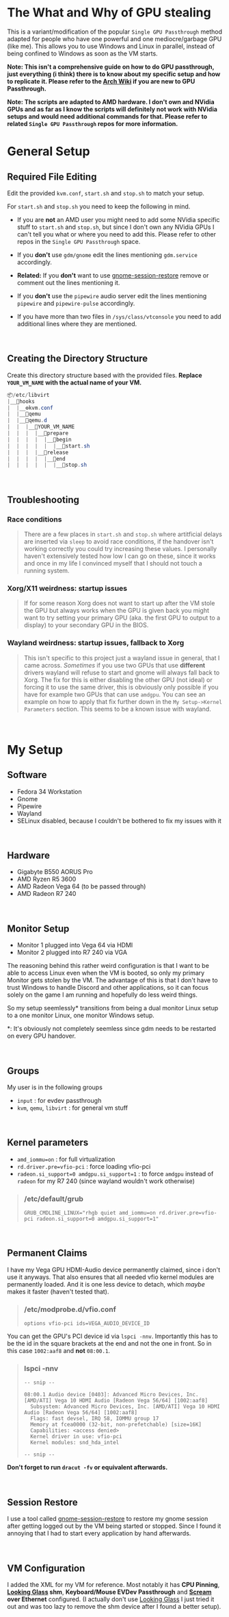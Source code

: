 # The What and Why of GPU stealing

This is a variant/modification of the popular `Single GPU Passthrough` method 
adapted for people who have one powerful and one mediocre/garbage GPU (like me).
This allows you to  use Windows and Linux in parallel,
instead of being confined to Windows as soon as the VM starts. 

**Note: This isn't a comprehensive guide on how to do GPU passthrough, just everything (i think)
there is to know about my specific setup and how to replicate it. Please refer to the [Arch Wiki](https://wiki.archlinux.org/title/PCI_passthrough_via_OVMF) if you are new to GPU Passthrough.**

**Note: The scripts are adapted to AMD hardware. I don't own and NVidia GPUs and as far as I know the 
scripts will definitely not work with NVidia setups and would need additional commands for that.
Please refer to related `Single GPU Passthrough` repos for more information.**


# General Setup

## Required File Editing
Edit the provided `kvm.conf`, `start.sh` and `stop.sh` to match your setup.

For `start.sh` and `stop.sh` you need to keep the following in mind.

- If you are **not** an AMD user you might need to add some NVidia specific stuff to `start.sh` and `stop.sh`, but since I don't own any NVidia GPUs I can't tell you what or where you need to add this. Please refer to other repos in the `Single GPU Passthrough` space.

- If you **don't** use `gdm/gnome` edit the lines mentioning `gdm.service` accordingly.

- **Related:** If you **don't** want to use [gnome-session-restore](https://github.com/Clueliss/gnome-session-restore) remove or comment out the lines mentioning it.

- If you **don't** use the `pipewire` audio server edit the lines mentioning `pipewire` and `pipewire-pulse` accordingly.

- If you have more than two files in `/sys/class/vtconsole` you need to add additional lines where they are mentioned.

<br>

## Creating the Directory Structure
Create this directory structure based with the provided files.
**Replace `YOUR_VM_NAME` with the actual name of your VM.**

```cs
📦/etc/libvirt
|__📁hooks
|  |__⚙️kvm.conf
|  |__📃qemu
|  |__📁qemu.d
|  |  |__📁YOUR_VM_NAME
|  |  |  |__📁prepare
|  |  |  |  |__📁begin
|  |  |  |  |  |__📃start.sh
|  |  |  |__📁release
|  |  |  |  |__📁end
|  |  |  |  |  |__📃stop.sh
```

<br>

## Troubleshooting

### Race conditions
> There are a few places in `start.sh` and `stop.sh` where artitficial delays are 
> inserted via `sleep` to avoid race conditions, if the handover isn't working correctly
> you could try increasing these values. I personally haven't extensively tested how low I can go
> on these, since it works and once in my life I convinced myself that I should not touch a running system.

### Xorg/X11 weirdness: startup issues
> If for some reason Xorg does not want to start up after the VM stole the GPU
> but always works when the GPU is given back
> you might want to try setting your primary GPU 
> (aka. the first GPU to output to a display) to your secondary GPU in the BIOS.

### Wayland weirdness: startup issues, fallback to Xorg
> This isn't specific to this project just a wayland issue in general, that I came across.
> _Sometimes_ if you use two GPUs that use **different** drivers wayland will
> refuse to start and gnome will always fall back to Xorg.
> The fix for this is either disabling the other GPU (not ideal) or forcing it to use the 
> same driver, this is obviously only possible if you have for example two GPUs
> that can use `amdgpu`. You can see an example on how to apply that fix further 
> down in the `My Setup->Kernel Parameters` section. This seems to be a known issue with
> wayland.

<br>

# My Setup

## Software
- Fedora 34 Workstation
- Gnome
- Pipewire
- Wayland
- SELinux disabled, because I couldn't be bothered to fix my issues with it

<br>

## Hardware
- Gigabyte B550 AORUS Pro
- AMD Ryzen R5 3600
- AMD Radeon Vega 64 (to be passed through)
- AMD Radeon R7 240

<br>

## Monitor Setup
- Monitor 1 plugged into Vega 64 via HDMI
- Monitor 2 plugged into R7 240 via VGA

The reasoning behind this rather weird configuration is that I want
to be able to access Linux even when the VM is booted, so only my primary Monitor
gets stolen by the VM. The advantage of this is that I don't have to trust Windows
to handle Discord and other applications, so it can focus solely on the game I am running and hopefully do less weird things.

So my setup seemlessly* transitions from being a dual monitor Linux setup to
a one monitor Linux, one monitor Windows setup.

*: It's obviously not completely seemless since gdm needs to be restarted on every GPU handover.

<br>

## Groups
My user is in the following groups

- `input` : for evdev passthrough
- `kvm`, `qemu`, `libvirt` : for general vm stuff

<br>

## Kernel parameters

- `amd_iommu=on` : for full virtualization
- `rd.driver.pre=vfio-pci` : force loading vfio-pci
- `radeon.si_support=0 amdgpu.si_support=1` : to force `amdgpu` instead of `radeon` for my R7 240 (since wayland wouldn't work otherwise)

> ### /etc/default/grub
> ```
> GRUB_CMDLINE_LINUX="rhgb quiet amd_iommu=on rd.driver.pre=vfio-pci radeon.si_support=0 amdgpu.si_support=1"
> ```

<br>

## Permanent Claims

I have my Vega GPU HDMI-Audio device permanently claimed, since i don't use it anyways.
That also ensures that all needed vfio kernel modules are permanently loaded. And it is one less device to detach, which _maybe_ makes it faster (haven't tested that).

> ### /etc/modprobe.d/vfio.conf
> ```
> options vfio-pci ids=VEGA_AUDIO_DEVICE_ID
> ```

You can get the GPU's PCI device id via `lspci -nnv`. Importantly this has to be the id in the square brackets at the end and not the one in front.
So in this case `1002:aaf8` and **not** `08:00.1`.

> ### lspci -nnv
> ```
> -- snip --
>
> 08:00.1 Audio device [0403]: Advanced Micro Devices, Inc. [AMD/ATI] Vega 10 HDMI Audio [Radeon Vega 56/64] [1002:aaf8]
>	Subsystem: Advanced Micro Devices, Inc. [AMD/ATI] Vega 10 HDMI Audio [Radeon Vega 56/64] [1002:aaf8]
>	Flags: fast devsel, IRQ 58, IOMMU group 17
>	Memory at fcea0000 (32-bit, non-prefetchable) [size=16K]
>	Capabilities: <access denied>
>	Kernel driver in use: vfio-pci
>	Kernel modules: snd_hda_intel
>
> -- snip --
> ```

**Don't forget to run `dracut -fv` or equivalent afterwards.**

<br>

## Session Restore

I use a tool called [gnome-session-restore](https://github.com/Clueliss/gnome-session-restore) to restore
my gnome session after getting logged out by the VM being started or stopped. Since I found it annoying that I had to
start every application by hand afterwards.

<br>

## VM Configuration

I added the XML for my VM for reference.
Most notably it has **CPU Pinning**, **[Looking Glass](https://looking-glass.io) shm**, **Keyboard/Mouse EVDev Passthrough** and **[Scream](https://github.com/duncanthrax/scream) over Ethernet** configured.
(I actually don't use [Looking Glass](https://looking-glass.io/) I just tried it out and was too lazy to remove the shm device after I found a better setup).
